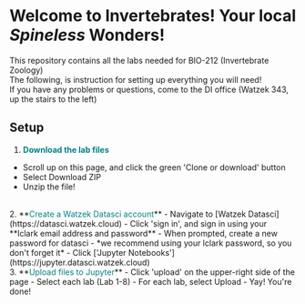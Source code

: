 Welcome to Invertebrates! Your local *Spineless* Wonders!  
=========================================================
This repository contains all the labs needed for BIO-212 (Invertebrate Zoology)  
The following, is instruction for setting up everything you will need!  
If you have any problems or questions, come to the DI office (Watzek 343, up the stairs to the left)

## Setup
1. **<font color="teal">Download the lab files</font>**
  - Scroll up on this page, and click the green 'Clone or download' button
  - Select Download ZIP
  - Unzip the file!  
<br/>
2. **<font color="teal">Create a Watzek Datasci account</font>**
  - Navigate to [Watzek Datasci](https://datasci.watzek.cloud)
  - Click 'sign in', and sign in using your **lclark email address and password**  
  - When prompted, create a new password for datasci
      - *we recommend using your lclark password, so you don't forget it*
  - Click ['Jupyter Notebooks'](https://jupyter.datasci.watzek.cloud)  
<br/>
3. **<font color="teal">Upload files to Jupyter</font>**
  - Click 'upload' on the upper-right side of the page
  - Select each lab (Lab 1-8)
  - For each lab, select Upload
  - Yay! You're done!  





